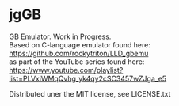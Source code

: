 # jgGB
GB Emulator.  Work in Progress.   
Based on C-language emulator found here: https://github.com/rockytriton/LLD_gbemu  
as part of the YouTube series found here: https://www.youtube.com/playlist?list=PLVxiWMqQvhg_yk4qy2cSC3457wZJga_e5

Distributed uner the MIT license, see LICENSE.txt
